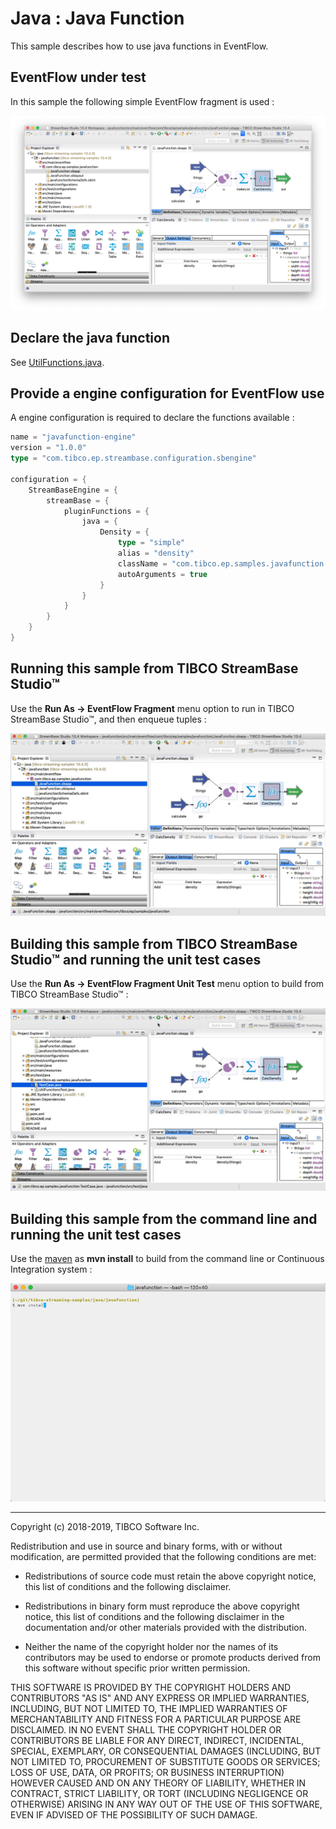 # Java : Java Function

This sample describes how to use java functions in EventFlow.

## EventFlow under test

In this sample the following simple EventFlow fragment is used :

![Density](images/Density.png)

## Declare the java function

See [UtilFunctions.java](../../src/main/java/com/tibco/ep/samples/javafunction/UtilFunctions.java).


## Provide a engine configuration for EventFlow use

A engine configuration is required to declare the functions available :

```scala
name = "javafunction-engine"
version = "1.0.0"
type = "com.tibco.ep.streambase.configuration.sbengine"

configuration = {
    StreamBaseEngine = {
        streamBase = {
            pluginFunctions = {
                java = {
                    Density = {
                        type = "simple"
                        alias = "density"
                        className = "com.tibco.ep.samples.javafunction.UtilFunctions"
                        autoArguments = true
                    }
                }
            }
        }
    }
}

```

## Running this sample from TIBCO StreamBase Studio&trade;

Use the **Run As -> EventFlow Fragment** menu option to run in TIBCO StreamBase Studio&trade;, and then enqueue tuples :

![RunFromStudio](images/studio.gif)

## Building this sample from TIBCO StreamBase Studio&trade; and running the unit test cases

Use the **Run As -> EventFlow Fragment Unit Test** menu option to build from TIBCO StreamBase Studio&trade; :

![RunFromStudio](images/studiounit.gif)

## Building this sample from the command line and running the unit test cases

Use the [maven](https://maven.apache.org) as **mvn install** to build from the command line or Continuous Integration system :

![maven](images/maven.gif)

---
Copyright (c) 2018-2019, TIBCO Software Inc.

Redistribution and use in source and binary forms, with or without
modification, are permitted provided that the following conditions are met:

* Redistributions of source code must retain the above copyright notice, this
  list of conditions and the following disclaimer.

* Redistributions in binary form must reproduce the above copyright notice,
  this list of conditions and the following disclaimer in the documentation
  and/or other materials provided with the distribution.

* Neither the name of the copyright holder nor the names of its
  contributors may be used to endorse or promote products derived from
  this software without specific prior written permission.

THIS SOFTWARE IS PROVIDED BY THE COPYRIGHT HOLDERS AND CONTRIBUTORS "AS IS"
AND ANY EXPRESS OR IMPLIED WARRANTIES, INCLUDING, BUT NOT LIMITED TO, THE
IMPLIED WARRANTIES OF MERCHANTABILITY AND FITNESS FOR A PARTICULAR PURPOSE ARE
DISCLAIMED. IN NO EVENT SHALL THE COPYRIGHT HOLDER OR CONTRIBUTORS BE LIABLE
FOR ANY DIRECT, INDIRECT, INCIDENTAL, SPECIAL, EXEMPLARY, OR CONSEQUENTIAL
DAMAGES (INCLUDING, BUT NOT LIMITED TO, PROCUREMENT OF SUBSTITUTE GOODS OR
SERVICES; LOSS OF USE, DATA, OR PROFITS; OR BUSINESS INTERRUPTION) HOWEVER
CAUSED AND ON ANY THEORY OF LIABILITY, WHETHER IN CONTRACT, STRICT LIABILITY,
OR TORT (INCLUDING NEGLIGENCE OR OTHERWISE) ARISING IN ANY WAY OUT OF THE USE
OF THIS SOFTWARE, EVEN IF ADVISED OF THE POSSIBILITY OF SUCH DAMAGE.

